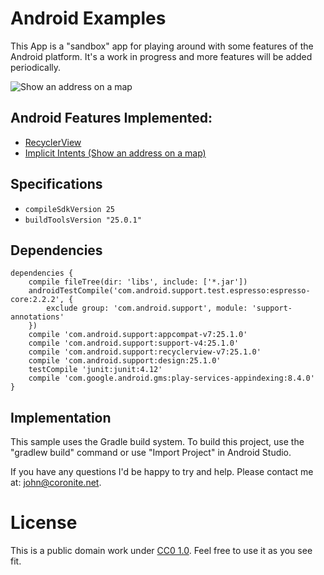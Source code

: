 # Android Examples
This App is a "sandbox" app for playing around with some features of the Android platform. It's a work in progress and more features will be added periodically.

![Show an address on a map](http://www.coronite.net/assets/img/github/project0.png)

## Android Features Implemented:
- [RecyclerView](https://developer.android.com/reference/android/support/v7/recyclerview/package-summary.html)
- [Implicit Intents (Show an address on a map)](https://developer.android.com/guide/components/intents-common.html#Maps)

## Specifications
- `compileSdkVersion 25`
- `buildToolsVersion "25.0.1"`

## Dependencies
```
dependencies {
    compile fileTree(dir: 'libs', include: ['*.jar'])
    androidTestCompile('com.android.support.test.espresso:espresso-core:2.2.2', {
        exclude group: 'com.android.support', module: 'support-annotations'
    })
    compile 'com.android.support:appcompat-v7:25.1.0'
    compile 'com.android.support:support-v4:25.1.0'
    compile 'com.android.support:recyclerview-v7:25.1.0'
    compile 'com.android.support:design:25.1.0'
    testCompile 'junit:junit:4.12'
    compile 'com.google.android.gms:play-services-appindexing:8.4.0'
}
```


## Implementation

This sample uses the Gradle build system. To build this project, use the "gradlew build" command or use "Import Project" in Android Studio.

If you have any questions I'd be happy to try and help. Please contact me at: john@coronite.net.

# License
This is a public domain work under [CC0 1.0](https://creativecommons.org/publicdomain/zero/1.0/). Feel free to use it as you see fit.
